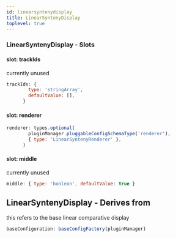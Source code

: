 ```yaml
---
id: linearsyntenydisplay
title: LinearSyntenyDisplay
toplevel: true
---
```







### LinearSyntenyDisplay - Slots
#### slot: trackIds

currently unused

```js
trackIds: {
        type: 'stringArray',
        defaultValue: [],
      }
```

#### slot: renderer



```js
renderer: types.optional(
        pluginManager.pluggableConfigSchemaType('renderer'),
        { type: 'LinearSyntenyRenderer' },
      )
```

#### slot: middle

currently unused

```js
middle: { type: 'boolean', defaultValue: true }
```


## LinearSyntenyDisplay - Derives from


this refers to the base linear comparative display

```js
baseConfiguration: baseConfigFactory(pluginManager)
```

 
